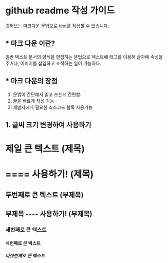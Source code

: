 # github readme 작성 가이드
깃허브는 마크다운 문법으로 text를 작성할 수 있습니다.



## * 마크 다운 이란?
일반 텍스트 문서의 양식을 편집하는 문법으로 텍스트에 태그를 이용해 글자에 속성을 주거나, 이미지를 삽입하고 조작하는 일이 가능하다.

## * 마크 다운의 장점
1. 문법이 간단해서 읽고 쓰는게 간편함.
2. 글을 빠르게 작성 가능
3. 개발자에게 필요한 소스코드 블록 사용가능

## 1. 글씨 크기 변경하여 사용하기


# 제일 큰 텍스트 (제목)

==== 사용하기! (제목)
===================



## 두번째로 큰 텍스트 (부제목)

부제목 ---- 사용하기! (부제목)
---------------------


### 세번째로 큰 텍스트

#### 네번째로 큰 텍스트

##### 다섯번째로 큰 텍스트



